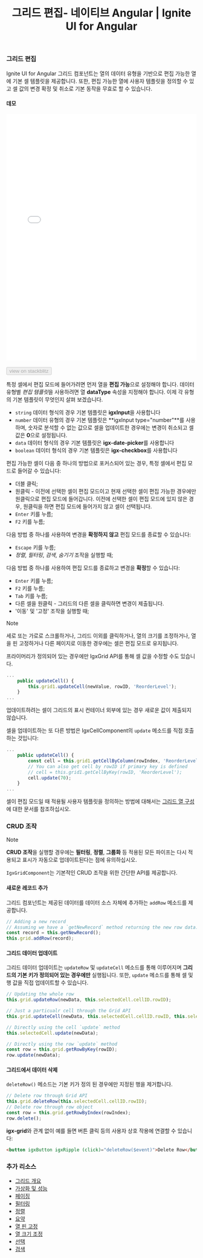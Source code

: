 ﻿---
title: 그리드 편집- 네이티브 Angular | Ignite UI for Angular
_description: Ignite UI for Angular 데이터 그리드 컨트롤은 열의 데이터 유형을 기반으로 하는 편집 가능한 열의 기본 셀 템플릿을 제공합니다.
_keywords: Ignite UI for Angular, UI 컨트롤, Angular 위젯, 웹 위젯, UI 위젯, Angular, 네이티브 Angular 컴포넌트 세트, 네이티브 Angular 컨트롤, 네이티브 Angular 컴포넌트 라이브러리, 네이티브 Angular 컴포넌트, Angular 그리드, Angular 데이터 그리드 컴포넌트, Angular 데이터 그리드 컨트롤, Angular 그리드 컴포넌트, Angular 그리드 컨트롤, Angular 고성능 그리드, 셀 편집
_language: kr
---

### 그리드 편집

Ignite UI for Angular 그리드 컴포넌트는 열의 데이터 유형을 기반으로 편집 가능한 열에 기본 셀 템플릿을 제공합니다. 또한, 편집 가능한 열에 사용자 템플릿을 정의할 수 있고 셀 값의 변경 확정 및 취소로 기본 동작을 무효로 할 수 있습니다.

#### 데모

<div class="sample-container loading" style="height:650px">
    <iframe id="grid-editing-sample-iframe" src='{environment:demosBaseUrl}/grid-editing' width="100%" height="100%" seamless frameBorder="0" onload="onSampleIframeContentLoaded(this);"></iframe>
</div>
<br/>
<div>
<button data-localize="stackblitz" disabled class="stackblitz-btn" data-iframe-id="grid-editing-sample-iframe" data-demos-base-url="{environment:demosBaseUrl}">view on stackblitz</button>
</div>
<div class="divider--half"></div>

특정 셀에서 편집 모드에 들어가려면 먼저 열을 **편집 가능**으로 설정해야 합니다. 데이터 유형별 *편집 템플릿*을 사용하려면 열 **dataType** 속성을 지정해야 합니다. 이제 각 유형의 기본 템플릿이 무엇인지 살펴 보겠습니다.

 - `string` 데이터 형식의 경우 기본 템플릿은 **igxInput**을 사용합니다
 - `number` 데이터 유형의 경우 기본 템플릿은 **igxInput type="number"**를 사용하며, 숫자로 분석할 수 없는 값으로 셀을 업데이트한 경우에는 변경이 취소되고 셀 값은 **0**으로 설정됩니다.
 - `data` 데이터 형식의 경우 기본 템플릿은 **igx-date-picker**를 사용합니다
 - `boolean` 데이터 형식의 경우 기본 템플릿은 **igx-checkbox**를 사용합니다

편집 가능한 셀이 다음 중 하나의 방법으로 포커스되어 있는 경우, 특정 셀에서 편집 모드로 들어갈 수 있습니다:
 - 더블 클릭;
 - 원클릭 - 이전에 선택한 셀이 편집 모드이고 현재 선택한 셀이 편집 가능한 경우에만 원클릭으로 편집 모드에 들어갑니다. 이전에 선택한 셀이 편집 모드에 있지 않은 경우, 원클릭을 하면 편집 모드에 들어가지 않고 셀이 선택됩니다.
 - `Enter` 키를 누름;
 - `F2` 키를 누름;

다음 방법 중 하나를 사용하여 변경을 **확정하지 않고** 편집 모드를 종료할 수 있습니다:
 - `Escape` 키를 누름;
 - *정렬*, *필터링*, *검색*, *숨기기* 조작을 실행할 때;

다음 방법 중 하나를 사용하여 편집 모드를 종료하고 변경을 **확정**할 수 있습니다:
 - `Enter` 키를 누름;
 - `F2` 키를 누름;
 - `Tab` 키를 누름;
 - 다른 셀을 원클릭 - 그리드의 다른 셀을 클릭하면 변경이 제출됩니다.
 - '이동' 및 '고정' 조작을 실행할 때;

> [!NOTE]
> 세로 또는 가로로 스크롤하거나, 그리드 이외를 클릭하거나, 열의 크기를 조정하거나, 열을 핀 고정하거나 다른 페이지로 이동한 경우에는 셀은 편집 모드로 유지됩니다.

프라이머리가 정의되어 있는 경우에만 IgxGrid API를 통해 셀 값을 수정할 수도 있습니다.

```typescript
...
    public updateCell() {
        this.grid1.updateCell(newValue, rowID, 'ReorderLevel');
    }
...
```
업데이트하려는 셀이 그리드의 표시 컨테이너 외부에 있는 경우 새로운 값이 제출되지 않습니다.

셀을 업데이트하는 또 다른 방법은 IgxCellComponent의 `update` 메소드를 직접 호출하는 것입니다:

```typescript
...
    public updateCell() {
        const cell = this.grid1.getCellByColumn(rowIndex, 'ReorderLevel');
        // You can also get cell by rowID if primary key is defined
        // cell = this.grid1.getCellByKey(rowID, 'ReorderLevel');
        cell.update(70);
    }
...
```
셀이 편집 모드일 때 적용될 사용자 템플릿을 정의하는 방법에 대해서는 [그리드 열 구성](grid.md#columns-configuration)에 대한 문서를 참조하십시오.

### CRUD 조작

> [!NOTE]
> **CRUD 조작**을 실행할 경우에는 **필터링**, **정렬**, **그룹화** 등 적용된 모든 파이프는 다시 적용되고 표시가 자동으로 업데이트된다는 점에 유의하십시오.

`IgxGridComponent`는 기본적인 CRUD 조작을 위한 간단한 API를 제공합니다.

#### 새로운 레코드 추가

그리드 컴포넌트는 제공된 데이터를 데이터 소스 자체에 추가하는 `addRow` 메소드를 제공합니다.

```typescript
// Adding a new record
// Assuming we have a `getNewRecord` method returning the new row data.
const record = this.getNewRecord();
this.grid.addRow(record);
```

#### 그리드 데이터 업데이트

그리드 데이터 업데이트는 `updateRow` 및 `updateCell` 메소드를 통해 이루어지며 **그리드의 기본 키가 정의되어 있는 경우에만** 실행됩니다. 또한, `update` 메소드를 통해 셀 및 행 값을 직접 업데이트할 수 있습니다.

```typescript
// Updating the whole row
this.grid.updateRow(newData, this.selectedCell.cellID.rowID);

// Just a particualr cell through the Grid API
this.grid.updateCell(newData, this.selectedCell.cellID.rowID, this.selectedCell.column.field);

// Directly using the cell `update` method
this.selectedCell.update(newData);

// Directly using the row `update` method
const row = this.grid.getRowByKey(rowID);
row.update(newData);
```

#### 그리드에서 데이터 삭제

`deleteRow()` 메소드는 기본 키가 정의 된 경우에만 지정된 행을 제거합니다.

```typescript
// Delete row through Grid API
this.grid.deleteRow(this.selectedCell.cellID.rowID);
// Delete row through row object
const row = this.grid.getRowByIndex(rowIndex);
row.delete();
```
**igx-grid**와 관계 없이 예를 들면 버튼 클릭 등의 사용자 상호 작용에 연결할 수 있습니다:
```html
<button igxButton igxRipple (click)="deleteRow($event)">Delete Row</button>
```

<div class="divider--half"></div>

### 추가 리소스
<div class="divider--half"></div>

* [그리드 개요](grid.md)
* [가상화 및 성능](grid_virtualization.md)
* [페이징](grid_paging.md)
* [필터링](grid_filtering.md)
* [정렬](grid_sorting.md)
* [요약](grid_summaries.md)
* [열 핀 고정](grid_column_pinning.md)
* [열 크기 조정](grid_column_resizing.md)
* [선택](grid_selection.md)
* [검색](grid_search.md)